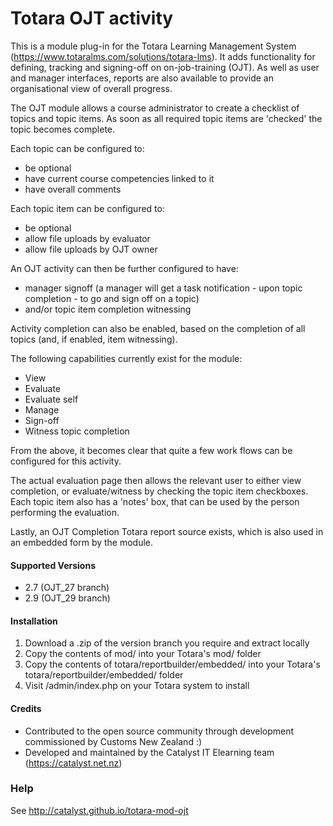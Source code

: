 # Totara OJT activity
This is a module plug-in for the Totara Learning Management System (https://www.totaralms.com/solutions/totara-lms). It adds functionality for defining, tracking and signing-off on on-job-training (OJT).  As well
as user and manager interfaces, reports are also available to provide an organisational view of overall progress.

The OJT module allows a course administrator to create a checklist of topics and topic items. As soon as all required topic items are 'checked' the topic becomes complete.

Each topic can be configured to:
* be optional
* have current course competencies linked to it
* have overall comments

Each topic item can be configured to:
* be optional
* allow file uploads by evaluator
* allow file uploads by OJT owner

An OJT activity can then be further configured to have:
* manager signoff (a manager will get a task notification - upon topic completion - to go and sign off on a topic)
* and/or topic item completion witnessing

Activity completion can also be enabled, based on the completion of all topics (and, if enabled, item witnessing).

The following capabilities currently exist for the module:
* View
* Evaluate
* Evaluate self
* Manage
* Sign-off
* Witness topic completion

From the above, it becomes clear that quite a few work flows can be configured for this activity.

The actual evaluation page then allows the relevant user to either view completion, or evaluate/witness by checking the topic item checkboxes. Each topic item also has a 'notes' box, that can be used by the person performing the evaluation.

Lastly, an OJT Completion Totara report source exists, which is also used in an embedded form by the module.

#### Supported Versions
* 2.7 (OJT_27 branch)
* 2.9 (OJT_29 branch)

#### Installation
1. Download a .zip of the version branch you require and extract locally
2. Copy the contents of mod/ into your Totara's mod/ folder
3. Copy the contents of totara/reportbuilder/embedded/ into your Totara's totara/reportbuilder/embedded/ folder
4. Visit /admin/index.php on your Totara system to install

#### Credits
* Contributed to the open source community through development commissioned by Customs New Zealand :)
* Developed and maintained by the Catalyst IT Elearning team (https://catalyst.net.nz)

### Help
See http://catalyst.github.io/totara-mod-ojt
